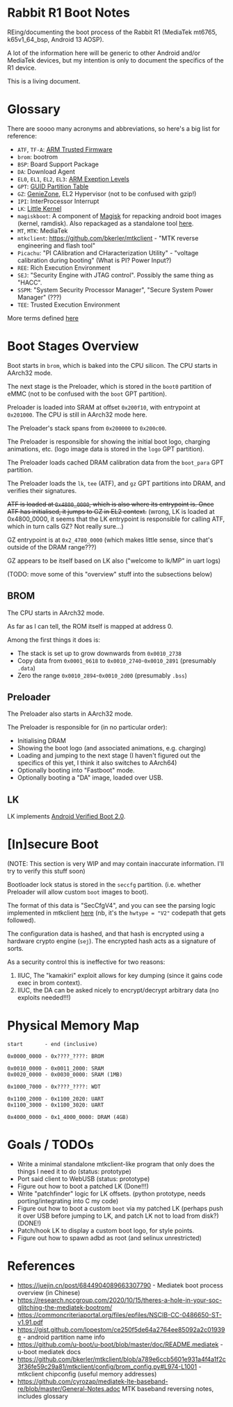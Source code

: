 # Rabbit R1 Boot Notes
REing/documenting the boot process of the Rabbit R1 (MediaTek mt6765, k65v1_64_bsp, Android 13 AOSP).

A lot of the information here will be generic to other Android and/or MediaTek devices, but my intention is only to document the specifics of the R1 device.

This is a living document.

# Glossary

There are soooo many acronyms and abbreviations, so here's a big list for reference:

- `ATF`, `TF-A`: [ARM Trusted Firmware](https://community.arm.com/oss-platforms/w/docs/483/trusted-firmware-a)
- `brom`: bootrom
- `BSP`: Board Support Package
- `DA`: Download Agent
- `EL0`, `EL1`, `EL2`, `EL3`: [ARM Exeption Levels](https://developer.arm.com/documentation/102412/0103/Privilege-and-Exception-levels/Exception-levels)
- `GPT`: [GUID Partition Table](https://en.wikipedia.org/wiki/GUID_Partition_Table)
- `GZ`: [GenieZone](https://patchwork.kernel.org/project/linux-mediatek/patch/20230919111210.19615-2-yi-de.wu@mediatek.com/), EL2 Hypervisor (not to be confused with gzip!)
- `IPI`: InterProcessor Interrupt
- `LK`: [Little Kernel](https://github.com/littlekernel/lk)
- `magiskboot`: A component of [Magisk](https://github.com/topjohnwu/Magisk) for repacking android boot images (kernel, ramdisk). Also repackaged as a standalone tool [here](https://github.com/ookiineko/magiskboot_build).
- `MT`, `MTK`: MediaTek
- `mtkclient`: https://github.com/bkerler/mtkclient - "MTK reverse engineering and flash tool"
- `Picachu`: "PI CAlibration and CHaracterization Utility" - "voltage calibration during booting" (What is PI? Power Input?)
- `REE`: Rich Execution Environment
- `SEJ`: "Security Engine with JTAG control". Possibly the same thing as "HACC".
- `SSPM`: "System Security Processor Manager", "Secure System Power Manager" (???)
- `TEE`: Trusted Execution Environment

More terms defined [here](https://github.com/cyrozap/mediatek-lte-baseband-re/blob/master/General-Notes.adoc)

# Boot Stages Overview

Boot starts in `brom`, which is baked into the CPU silicon. The CPU starts in AArch32 mode.

The next stage is the Preloader, which is stored in the `boot0` partition of eMMC (not to be confused with the `boot` GPT partition).

Preloader is loaded into SRAM at offset `0x200f10`, with entrypoint at `0x201000`. The CPU is still in AArch32 mode here.

The Preloader's stack spans from `0x200000` to `0x200c00`.

The Preloader is responsible for showing the initial boot logo, charging animations, etc. (logo image data is stored in the `logo` GPT partition).

The Preloader loads cached DRAM calibration data from the `boot_para` GPT partition.

The Preloader loads the `lk`, `tee` (ATF), and `gz` GPT partitions into DRAM, and verifies their signatures.

~~ATF is loaded at `0x4800_0000`, which is also where its entrypoint is. Once ATF has initialised, it jumps to GZ in EL2 context.~~ (wrong, LK is loaded at 0x4800_0000, it seems that the LK entrypoint is responsible for calling ATF, which in turn calls GZ? Not really sure...)

GZ entrypoint is at `0x2_4780_0000` (which makes little sense, since that's outside of the DRAM range???)

GZ appears to be itself based on LK also ("welcome to lk/MP" in uart logs)

(TODO: move some of this "overview" stuff into the subsections below)

## BROM

The CPU starts in AArch32 mode.

As far as I can tell, the ROM itself is mapped at address 0.

Among the first things it does is:

- The stack is set up to grow downwards from `0x0010_2738`
- Copy data from `0x0001_0618` to `0x0010_2740`-`0x0010_2891` (presumably `.data`)
- Zero the range `0x0010_2894`-`0x0010_2d00` (presumably `.bss`)

## Preloader

The Preloader also starts in AArch32 mode.

The Preloader is responsible for (in no particular order):

- Initialising DRAM
- Showing the boot logo (and associated animations, e.g. charging)
- Loading and jumping to the next stage (I haven't figured out the specifics of this yet, I think it also switches to AArch64)
- Optionally booting into "Fastboot" mode.
- Optionally booting a "DA" image, loaded over USB.

## LK

LK implements [Android Verified Boot 2.0](https://android.googlesource.com/platform/external/avb/+/main/README.md).

# \[In\]secure Boot

(NOTE: This section is very WIP and may contain inaccurate information. I'll try to verify this stuff soon)

Bootloader lock status is stored in the `seccfg` partition. (i.e. whether Preloader will allow custom `boot` images to boot).

The format of this data is "SecCfgV4", and you can see the parsing logic implemented in mtkclient [here](https://github.com/bkerler/mtkclient/blob/a789e6ccb5601e931a4f4a1f2c3f36fe59c29a81/mtkclient/Library/Hardware/seccfg.py#L11-L102) (nb, it's the `hwtype = "V2"` codepath that gets followed).

The configuration data is hashed, and that hash is encrypted using a hardware crypto engine (`sej`). The encrypted hash acts as a signature of sorts.

As a security control this is ineffective for two reasons:

1. IIUC, The "kamakiri" exploit allows for key dumping (since it gains code exec in brom context).
2. IIUC, the DA can be asked nicely to encrypt/decrypt arbitrary data (no exploits needed!!!)

# Physical Memory Map

```
start       - end (inclusive)

0x0000_0000 - 0x????_????: BROM

0x0010_0000 - 0x0011_2000: SRAM
0x0020_0000 - 0x0030_0000: SRAM (1MB)

0x1000_7000 - 0x????_????: WDT

0x1100_2000 - 0x1100_2020: UART
0x1100_3000 - 0x1100_3020: UART

0x4000_0000 - 0x1_4000_0000: DRAM (4GB)
```

# Goals / TODOs

- Write a minimal standalone mtkclient-like program that only does the things I need it to do (status: prototype)
- Port said client to WebUSB (status: prototype)
- Figure out how to boot a patched LK (Done!!!)
- Write "patchfinder" logic for LK offsets. (python prototype, needs porting/integrating into C my code)
- Figure out how to boot a custom `boot` via my patched LK (perhaps push it over USB before jumping to LK, and patch LK not to load from disk?) (DONE!)
- Patch/hook LK to display a custom boot logo, for style points.
- Figure out how to spawn adbd as root (and selinux unrestricted)

# References

- https://juejin.cn/post/6844904089663307790 - Mediatek boot process overview (in Chinese)
- https://research.nccgroup.com/2020/10/15/theres-a-hole-in-your-soc-glitching-the-mediatek-bootrom/
- https://commoncriteriaportal.org/files/epfiles/NSCIB-CC-0486650-ST-v1.91.pdf
- https://gist.github.com/lopestom/ce250f5de64a2764ee85092a2c01939e - android partition name info
- https://github.com/u-boot/u-boot/blob/master/doc/README.mediatek - u-boot mediatek docs
- https://github.com/bkerler/mtkclient/blob/a789e6ccb5601e931a4f4a1f2c3f36fe59c29a81/mtkclient/config/brom_config.py#L974-L1001 - mtkclient chipconfig (useful memory addresses)
- https://github.com/cyrozap/mediatek-lte-baseband-re/blob/master/General-Notes.adoc MTK baseband reversing notes, includes glossary

